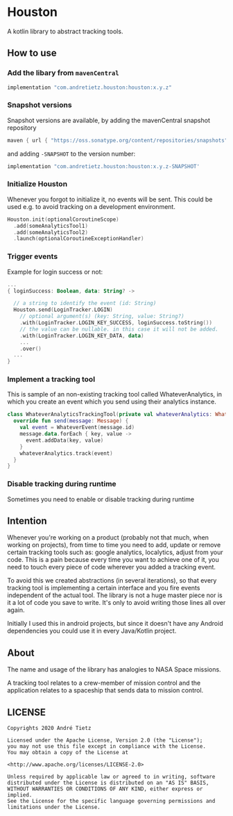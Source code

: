 # Houston
A kotlin library to abstract tracking tools.

## How to use
### Add the libary from `mavenCentral`
```groovy
implementation "com.andretietz.houston:houston:x.y.z"
```
### Snapshot versions

Snapshot versions are available, by adding the mavenCentral snapshot repository

```groovy
maven { url { "https://oss.sonatype.org/content/repositories/snapshots" } }
```

and adding `-SNAPSHOT` to the version number:

```groovy
implementation "com.andretietz.houston:houston:x.y.z-SNAPSHOT'
```
### Initialize Houston
Whenever you forgot to initialize it, no events will be sent. This could be used 
e.g. to avoid tracking on a development environment. 
```kotlin
Houston.init(optionalCoroutineScope)
  .add(someAnalyticsTool1) 
  .add(someAnalyticsTool2)
  .launch(optionalCoroutineExceptionHandler)
```

### Trigger events
Example for login success or not:
```kotlin
...
{ loginSuccess: Boolean, data: String? -> 

  // a string to identify the event (id: String)
  Houston.send(LoginTracker.LOGIN) 
    // optional argument(s) (key: String, value: String?)
    .with(LoginTracker.LOGIN_KEY_SUCCESS, loginSuccess.toString())
    // the value can be nullable. in this case it will not be added.
    .with(LoginTracker.LOGIN_KEY_DATA, data)
    ...
    .over()
  ...
}
```

### Implement a tracking tool
This is sample of an non-existing tracking tool called WhateverAnalytics, in which you create an event which you send 
using their analytics instance.
```kotlin
class WhateverAnalyticsTrackingTool(private val whateverAnalytics: WhateverAnalytics) : TrackingTool {
  override fun send(message: Message) {
    val event = WhateverEvent(message.id)
    message.data.forEach { key, value ->
      event.addData(key, value)
    }
    whateverAnalytics.track(event)
  }
}
```

### Disable tracking during runtime
Sometimes you need to enable or disable tracking during runtime

## Intention
Whenever you're working on a product (probably not that much, when working on projects),
from time to time you need to add, update or remove certain tracking tools such as: google analytics, localytics, adjust from your code.
This is a pain because every time you want to achieve one of it, you need to touch every
piece of code wherever you added a tracking event.

To avoid this we created abstractions (in several iterations), so that every tracking tool is implementing a certain interface
and you fire events independent of the actual tool. The library is not a huge master piece nor is it
a lot of code you save to write. It's only to avoid writing those lines all over again.

Initially I used this in android projects, but since it doesn't have any Android dependencies you could use it in
every Java/Kotlin project. 

## About
The name and usage of the library has analogies to NASA Space missions.

A tracking tool relates to a crew-member of mission control and the application relates
to a spaceship that sends data to mission control.
 
## LICENSE
```
Copyrights 2020 André Tietz

Licensed under the Apache License, Version 2.0 (the "License");
you may not use this file except in compliance with the License.
You may obtain a copy of the License at

<http://www.apache.org/licenses/LICENSE-2.0>

Unless required by applicable law or agreed to in writing, software
distributed under the License is distributed on an "AS IS" BASIS,
WITHOUT WARRANTIES OR CONDITIONS OF ANY KIND, either express or implied.
See the License for the specific language governing permissions and
limitations under the License.
```
